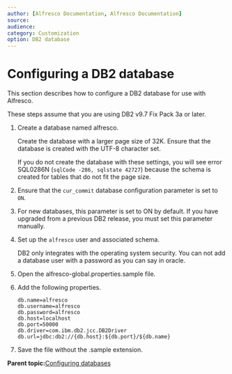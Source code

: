 ```yaml
---
author: [Alfresco Documentation, Alfresco Documentation]
source: 
audience: 
category: Customization
option: DB2 database
---
```


# Configuring a DB2 database

This section describes how to configure a DB2 database for use with Alfresco.

These steps assume that you are using DB2 v9.7 Fix Pack 3a or later.

1.  Create a database named alfresco.

    Create the database with a larger page size of 32K. Ensure that the database is created with the UTF-8 character set.

    If you do not create the database with these settings, you will see error SQL0286N \(`sqlCode -286, sqlstate 42727`\) because the schema is created for tables that do not fit the page size.

2.  Ensure that the `cur_commit` database configuration parameter is set to `ON`.

3.  For new databases, this parameter is set to ON by default. If you have upgraded from a previous DB2 release, you must set this parameter manually.

4.  Set up the `alfresco` user and associated schema.

    DB2 only integrates with the operating system security. You can not add a database user with a password as you can say in oracle.

5.  Open the alfresco-global.properties.sample file.

6.  Add the following properties.

    ```
    db.name=alfresco
    db.username=alfresco
    db.password=alfresco
    db.host=localhost
    db.port=50000
    db.driver=com.ibm.db2.jcc.DB2Driver
    db.url=jdbc:db2://{db.host}:${db.port}/${db.name}
    ```

7.  Save the file without the .sample extension.


**Parent topic:**[Configuring databases](../concepts/intro-db-setup.md)


